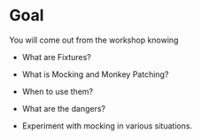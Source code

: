 # Goal


You will come out from the workshop knowing

* What are Fixtures?
* What is Mocking and Monkey Patching?
* When to use them?
* What are the dangers?

* Experiment with mocking in various situations.


